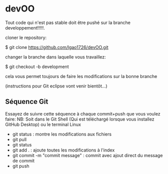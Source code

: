 # devOO

Tout code qui n'est pas stable doit être pushé sur la branche developpement!!!!!.

cloner le repository:

  $ git clone https://github.com/lgao1726/devOO.git
  
changer la branche dans laquelle vous travaillez:

  $ git checkout -b development
  
cela vous permet toujours de faire les modifications sur la bonne branche

(instructions pour Git eclipse vont venir bientôt...)

Séquence Git
-----
Essayez de suivre cette séquence à chaque commit+push que vous voulez faire:
NB: Soit dans le Git Shell (Qui est téléchargé lorsque vous installez GitHub Desktop) ou le terminal Linux
+ git status : montre les modifications aux fichiers
+ git pull 
+ git status
+ git add . : ajoute toutes les modifications à l'index
+ git commit -m "commit message" : commit avec ajout direct du message de commit
+ git push

